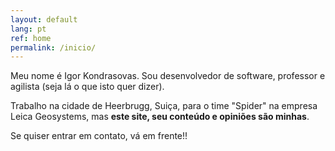 ```yaml
---
layout: default
lang: pt
ref: home
permalink: /inicio/
---
```


Meu nome é Igor Kondrasovas. Sou desenvolvedor de software, professor e agilista (seja lá o que isto quer dizer).

Trabalho na cidade de Heerbrugg, Suiça, para o time "Spider" na empresa Leica Geosystems, mas **este site, seu conteúdo e opiniões são minhas**.

Se quiser entrar em contato, vá em frente!!
